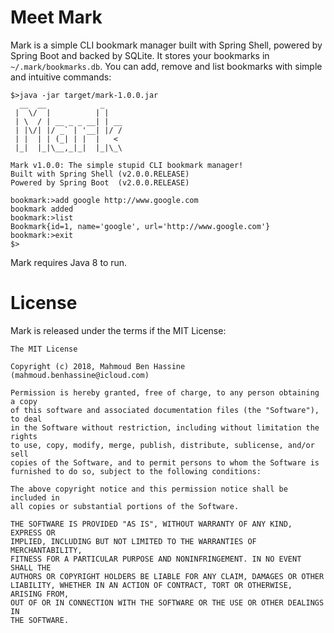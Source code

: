 # Meet Mark

Mark is a simple CLI bookmark manager built with Spring Shell, powered by Spring Boot and backed by SQLite.
It stores your bookmarks in `~/.mark/bookmarks.db`. You can add, remove and list bookmarks with simple and intuitive commands:

```
$>java -jar target/mark-1.0.0.jar
  __  __            _
 |  \/  |          | |
 | \  / | __ _ _ __| | __
 | |\/| |/ _` | '__| |/ /
 | |  | | (_| | |  |   <
 |_|  |_|\__,_|_|  |_|\_\

Mark v1.0.0: The simple stupid CLI bookmark manager!
Built with Spring Shell (v2.0.0.RELEASE)
Powered by Spring Boot  (v2.0.0.RELEASE)

bookmark:>add google http://www.google.com
bookmark added
bookmark:>list
Bookmark{id=1, name='google', url='http://www.google.com'}
bookmark:>exit
$>
```

Mark requires Java 8 to run.

# License

Mark is released under the terms if the MIT License:

```
The MIT License

Copyright (c) 2018, Mahmoud Ben Hassine (mahmoud.benhassine@icloud.com)

Permission is hereby granted, free of charge, to any person obtaining a copy
of this software and associated documentation files (the "Software"), to deal
in the Software without restriction, including without limitation the rights
to use, copy, modify, merge, publish, distribute, sublicense, and/or sell
copies of the Software, and to permit persons to whom the Software is
furnished to do so, subject to the following conditions:

The above copyright notice and this permission notice shall be included in
all copies or substantial portions of the Software.

THE SOFTWARE IS PROVIDED "AS IS", WITHOUT WARRANTY OF ANY KIND, EXPRESS OR
IMPLIED, INCLUDING BUT NOT LIMITED TO THE WARRANTIES OF MERCHANTABILITY,
FITNESS FOR A PARTICULAR PURPOSE AND NONINFRINGEMENT. IN NO EVENT SHALL THE
AUTHORS OR COPYRIGHT HOLDERS BE LIABLE FOR ANY CLAIM, DAMAGES OR OTHER
LIABILITY, WHETHER IN AN ACTION OF CONTRACT, TORT OR OTHERWISE, ARISING FROM,
OUT OF OR IN CONNECTION WITH THE SOFTWARE OR THE USE OR OTHER DEALINGS IN
THE SOFTWARE.
```
